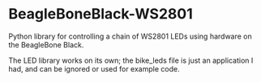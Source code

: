 # BeagleBoneBlack-WS2801
Python library for controlling a chain of WS2801 LEDs using hardware on the BeagleBone Black.

The LED library works on its own; the bike_leds file is just an application I had, and can be ignored or used for example code.